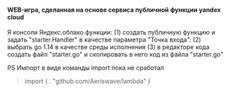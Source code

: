 #### WEB-игра, сделанная на основе сервиса публичной функции yandex cloud   
Я консоли Яндекс.облако.функции:
(1) создать публичную функцию и задать "starter.Handler" в качестве параметра "Точка входа".
(2) выбрать go 1.14 в качестве среды исполнения
(3) в редакторе кода создать файл "starter.go" и скопировать в него код из файла "starter.go"

PS Импорт в виде команды import пока не сработал
> import {
>   . "github.com/Aeriswave/lambda"
>}
>
